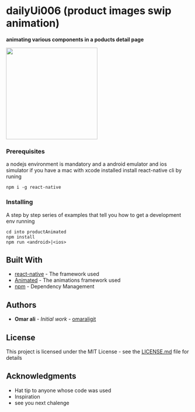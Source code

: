 # dailyUi006 (product images swip animation)

**animating various components in a poducts detail page**

<img src="ui-image/animation.gif" width="250"/>

### Prerequisites

a nodejs environment is mandatory and a android emulator and ios simulator if you have a mac with xcode installed
install react-native cli by runing
```
npm i -g react-native
```

### Installing

A step by step series of examples that tell you how to get a development env running

```
cd into productAnimated
npm install
npm run <android>|<ios>
```

## Built With

* [react-native](https://reactnative.dev/) - The framework used
* [Animated](https://reactnative.dev/) - The animations framework used
* [npm](https://reactnative.dev/) - Dependency Management

## Authors

* **Omar ali** - *Initial work* - [omaraligit](https://github.com/omaraligit)

## License

This project is licensed under the MIT License - see the [LICENSE.md](LICENSE.md) file for details

## Acknowledgments

* Hat tip to anyone whose code was used
* Inspiration
* see you next chalenge
